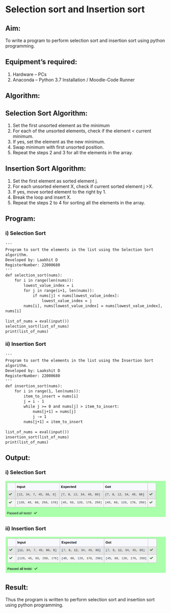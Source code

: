 # Selection sort and Insertion sort
## Aim:
To write a program to perform selection sort and insertion sort using python programming.
## Equipment’s required:
1.	Hardware – PCs
2.	Anaconda – Python 3.7 Installation / Moodle-Code Runner
## Algorithm:
## Selection Sort Algorithm:
1.	Set the first unsorted element as the minimum
2.	For each of the unsorted elements, check if the element < current minimum.
3.	If yes, set the element as the new minimum.
4.	Swap minimum with first unsorted position.
5.	Repeat the steps 2 and 3 for all the elements in the array.
## Insertion Sort Algorithm:
1.	Set the first element as sorted element j.
2.	For each unsorted element X, check if current sorted element j >X.
3.	If yes, move sorted element to the right by 1.
4.	Break the loop and insert X.
5.	Repeat the steps 2 to 4 for sorting all the elements in the array.
## Program:
### i) Selection Sort
```
''' 
Program to sort the elements in the list using the Selection Sort algorithm.
Developed by: Laakhit D
RegisterNumber: 22000680
'''
def selection_sort(nums):
    for i in range(len(nums)):
        lowest_value_index = i
        for j in range(i+1, len(nums)):
            if nums[j] < nums[lowest_value_index]:
                lowest_value_index = j
        nums[i], nums[lowest_value_index] = nums[lowest_value_index], nums[i]

list_of_nums = eval(input())
selection_sort(list_of_nums)
print(list_of_nums)
```
### ii)	Insertion Sort
```
''' 
Program to sort the elements in the list using the Insertion Sort algorithm.
Developed by: Laakshit D
RegisterNumber: 22000680
'''
def insertion_sort(nums):
    for i in range(1, len(nums)):
        item_to_insert = nums[i]
        j = i - 1
        while j >= 0 and nums[j] > item_to_insert:
            nums[j+1] = nums[j]
            j -= 1
        nums[j+1] = item_to_insert
    
list_of_nums = eval(input())
insertion_sort(list_of_nums)
print(list_of_nums)
```

## Output:
### i) Selection Sort
![output](/Screenshot%20from%202023-01-26%2017-23-13.png)
### ii)	Insertion Sort
![output](/Screenshot%20from%202023-01-26%2017-23-22.png)
## Result:
Thus the program is written to perform selection sort and insertion sort using python programming.
